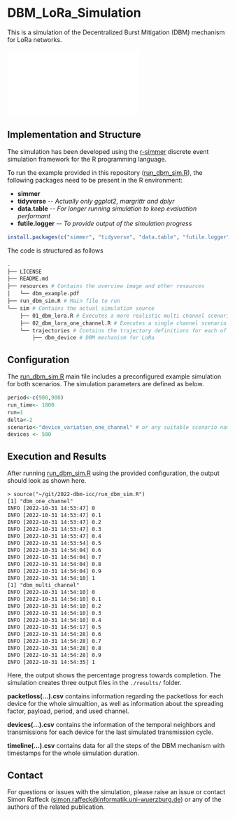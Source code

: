 # DBM_LoRa_Simulation

This is a simulation of the Decentralized Burst Mitigation (DBM) mechanism for LoRa networks.

![Schematic representation of the DBM algorithm](resources/dbm_example.pdf)

## Implementation and Structure

The simulation has been developed using the [r-simmer](https://r-simmer.org/) discrete event simulation framework for the R programming language.

To run the example provided in this repository ([run_dbm_sim.R](run_dbm_sim.R)), the following packages need to be present in the R environment:

- **simmer**
- **tidyverse** -- *Actually only ggplot2, margrittr and dplyr*
- **data.table** -- *For longer running simulation to keep evaluation performant*
- **futile.logger** -- *To provide output of the simulation progress*

```R
install.packages(c("simmer", "tidyverse", "data.table", "futile.logger"))
```
The code is structured as follows

```bash
.
├── LICENSE
├── README.md
├── resources # Contains the overview image and other resources
│   └── dbm_example.pdf
├── run_dbm_sim.R # Main file to run
└── sim # Contains the actual simulation source
    ├── 01_dbm_lora.R # Executes a more realistic multi channel scenario
    ├── 02_dbm_lora_one_channel.R # Executes a single channel scenario
    └── trajectories # Contains the trajectory definitions for each of the different mechanisms
        ├── dbm_device # DBM mechanism for LoRa
```

## Configuration

The [run_dbm_sim.R](run_dbm_sim.R) main file includes a preconfigured example simulation for both scenarios.
The simulation parameters are defined as below.

```R
period<-c(900,900)
run_time<- 1800
run=1
delta<-2
scenario<-"device_variation_one_channel" # or any suitable scenario name
devices <- 500
```

## Execution and Results

After running [run_dbm_sim.R](run_dbm_sim.R) using the provided configuration, the output should look as shown here.

```
> source("~/git/2022-dbm-icc/run_dbm_sim.R")
[1] "dbm_one_channel"
INFO [2022-10-31 14:53:47] 0
INFO [2022-10-31 14:53:47] 0.1
INFO [2022-10-31 14:53:47] 0.2
INFO [2022-10-31 14:53:47] 0.3
INFO [2022-10-31 14:53:47] 0.4
INFO [2022-10-31 14:53:54] 0.5
INFO [2022-10-31 14:54:04] 0.6
INFO [2022-10-31 14:54:04] 0.7
INFO [2022-10-31 14:54:04] 0.8
INFO [2022-10-31 14:54:04] 0.9
INFO [2022-10-31 14:54:10] 1
[1] "dbm_multi_channel"
INFO [2022-10-31 14:54:10] 0
INFO [2022-10-31 14:54:10] 0.1
INFO [2022-10-31 14:54:10] 0.2
INFO [2022-10-31 14:54:10] 0.3
INFO [2022-10-31 14:54:10] 0.4
INFO [2022-10-31 14:54:17] 0.5
INFO [2022-10-31 14:54:28] 0.6
INFO [2022-10-31 14:54:28] 0.7
INFO [2022-10-31 14:54:28] 0.8
INFO [2022-10-31 14:54:28] 0.9
INFO [2022-10-31 14:54:35] 1
```

Here, the output shows the percentage progress towards completion. The simulation creates three output files in the `./results/` folder.

**packetloss(...).csv** contains information regarding the packetloss for each device for the whole simualtion, as well as information about the spreading factor, payload, period, and used channel.

**devices(...).csv** contains the information of the temporal neighbors and transmissions for each device for the last simulated transmission cycle.

**timeline(...).csv** contains data for all the steps of the DBM mechanism with timestamps for the whole simulation duration.
## Contact

For questions or issues with the simulation, please raise an issue or contact 
Simon Raffeck (simon.raffeck@informatik.uni-wuerzburg.de) or any of the authors of the related publication.

